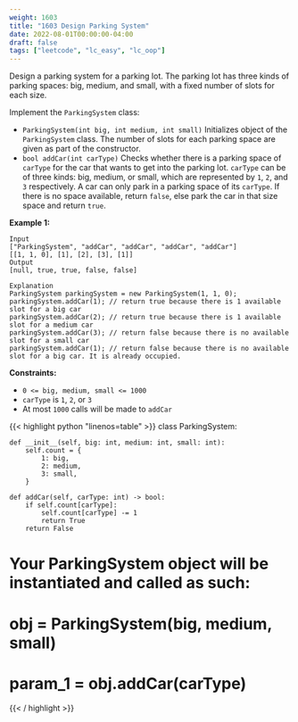 ```yaml
---
weight: 1603
title: "1603 Design Parking System"
date: 2022-08-01T00:00:00-04:00
draft: false
tags: ["leetcode", "lc_easy", "lc_oop"]
---
```


Design a parking system for a parking lot. The parking lot has three kinds of parking spaces: big, medium, and small, with a fixed number of slots for each size.

Implement the `ParkingSystem` class:

- `ParkingSystem(int big, int medium, int small)` Initializes object of the `ParkingSystem` class. The number of slots for each parking space are given as part of the constructor.
- `bool addCar(int carType)` Checks whether there is a parking space of `carType` for the car that wants to get into the parking lot. `carType` can be of three kinds: big, medium, or small, which are represented by `1`, `2`, and `3` respectively. A car can only park in a parking space of its `carType`. If there is no space available, return `false`, else park the car in that size space and return `true`.

**Example 1:**
```
Input
["ParkingSystem", "addCar", "addCar", "addCar", "addCar"]
[[1, 1, 0], [1], [2], [3], [1]]
Output
[null, true, true, false, false]

Explanation
ParkingSystem parkingSystem = new ParkingSystem(1, 1, 0);
parkingSystem.addCar(1); // return true because there is 1 available slot for a big car
parkingSystem.addCar(2); // return true because there is 1 available slot for a medium car
parkingSystem.addCar(3); // return false because there is no available slot for a small car
parkingSystem.addCar(1); // return false because there is no available slot for a big car. It is already occupied.
```

**Constraints:**
- `0 <= big, medium, small <= 1000`
- `carType` is `1`, `2`, or `3`
- At most `1000` calls will be made to `addCar`

<div class="tabs"></div>
<div class="tab-content">
<div id="python" class="lang">
{{< highlight python "linenos=table" >}}
class ParkingSystem:

    def __init__(self, big: int, medium: int, small: int):
        self.count = {
            1: big,
            2: medium,
            3: small,
        }

    def addCar(self, carType: int) -> bool:
        if self.count[carType]:
            self.count[carType] -= 1
            return True
        return False


# Your ParkingSystem object will be instantiated and called as such:
# obj = ParkingSystem(big, medium, small)
# param_1 = obj.addCar(carType)
{{< / highlight >}}
</div>
</div>
